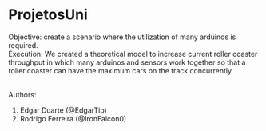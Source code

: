 # ProjetosUni

Objective: create a scenario where the utilization of many arduinos is required.
<br>
Execution: We created a theoretical model to increase current roller coaster throughput in which many arduinos and sensors work together so that a roller coaster can have the maximum cars on the track concurrently.

<br>
Authors:
<br>
<ol>
  <li> Edgar Duarte (@EdgarTip) </li>
  <li> Rodrigo Ferreira (@IronFalcon0) </li>
</ol>
